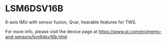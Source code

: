 # LSM6DSV16B

6-axis IMU with sensor fusion, Qvar, hearable features for TWS.

For more info, please visit the device page at https://www.st.com/en/mems-and-sensors/lsm6dsv16b.html


